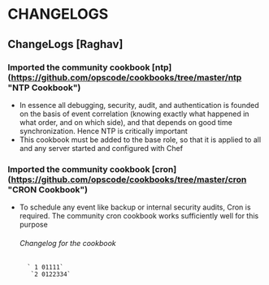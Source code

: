 # CHANGELOGS #

## ChangeLogs [Raghav] ##
### Imported the community cookbook [ntp] (https://github.com/opscode/cookbooks/tree/master/ntp "NTP Cookbook") ###

* In essence  all debugging, security, audit, and authentication is founded on the basis of event correlation (knowing exactly what happened in what order, and on which side), and that depends on good time synchronization. Hence NTP is critically important
* This cookbook must be added to the base role, so that it is applied to all and any server started and configured with Chef

### Imported the community cookbook [cron] (https://github.com/opscode/cookbooks/tree/master/cron "CRON Cookbook") ###

* To schedule any event like backup or internal security audits, Cron is required. The community cron cookbook works sufficiently well for this purpose

	######  Changelog for the cookbook ######
		` 1 01111`  
		 `2 0122334`  
